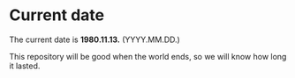 # Current date

The current date is **1980.11.13.** (YYYY.MM.DD.)

This repository will be good when the world ends, so we will know how long it lasted.